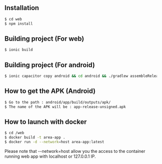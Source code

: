 ## Installation

```bash
$ cd web
$ npm install
```

## Building project (For web)

```bash
$ ionic build
```

## Building project (For android)

```bash
$ ionic capacitor copy android && cd android && ./gradlew assembleRelease
```

## How to get the APK (Android)

```bash
$ Go to the path : android/app/build/outputs/apk/
$ The name of the APK will be : app-release-unsigned.apk
```

## How to launch with docker

```bash
$ cd /web
$ docker build -t area-app .
$ docker run -d --network=host area-app:latest
```
Please note that --network=host allow you the access to the container running web app with localhost or 127.0.0.1 IP.